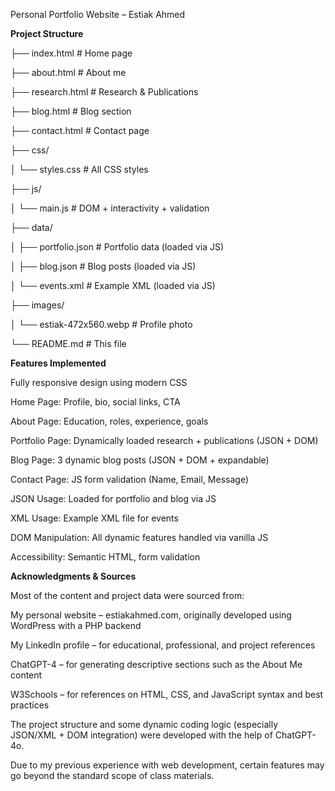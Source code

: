 Personal Portfolio Website – Estiak Ahmed

 **Project Structure**



├── index.html # Home page

├── about.html # About me

├── research.html # Research \& Publications

├── blog.html # Blog section

├── contact.html # Contact page

├── css/

│ └── styles.css # All CSS styles

├── js/

│ └── main.js # DOM + interactivity + validation

├── data/

│ ├── portfolio.json # Portfolio data (loaded via JS)

│ ├── blog.json # Blog posts (loaded via JS)

│ └── events.xml # Example XML (loaded via JS)

├── images/

│ └── estiak-472x560.webp # Profile photo

└── README.md # This file



**Features Implemented**



Fully responsive design using modern CSS



Home Page: Profile, bio, social links, CTA



About Page: Education, roles, experience, goals



Portfolio Page: Dynamically loaded research + publications (JSON + DOM)



Blog Page: 3 dynamic blog posts (JSON + DOM + expandable)



Contact Page: JS form validation (Name, Email, Message)



JSON Usage: Loaded for portfolio and blog via JS



XML Usage: Example XML file for events



DOM Manipulation: All dynamic features handled via vanilla JS



Accessibility: Semantic HTML, form validation





**Acknowledgments & Sources**



Most of the content and project data were sourced from:



My personal website – estiakahmed.com, originally developed using WordPress with a PHP backend



My LinkedIn profile – for educational, professional, and project references



ChatGPT-4 – for generating descriptive sections such as the About Me content



W3Schools – for references on HTML, CSS, and JavaScript syntax and best practices



The project structure and some dynamic coding logic (especially JSON/XML + DOM integration) were developed with the help of ChatGPT-4o.



Due to my previous experience with web development, certain features may go beyond the standard scope of class materials. 

